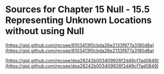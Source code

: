 # Sources for Chapter 15 Null - 15.5 Representing Unknown Locations without using Null


[https://gist.github.com/mcsee/8103413f0cbda26e2133f977a3180d8a](https://gist.github.com/mcsee/8103413f0cbda26e2133f977a3180d8a)

[https://gist.github.com/mcsee/dea28242b003409926f2d49cf7ad0849](https://gist.github.com/mcsee/dea28242b003409926f2d49cf7ad0849)